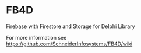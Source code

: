 # FB4D
Firebase with Firestore and Storage for Delphi Library

For more information see
https://github.com/SchneiderInfosystems/FB4D/wiki
